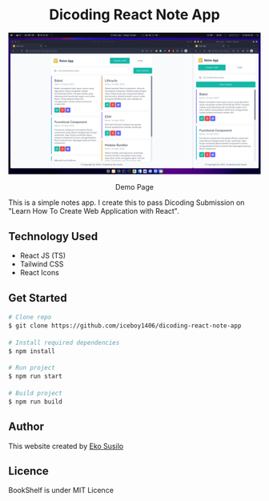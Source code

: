 <h1 align="center">Dicoding React Note App</h1>

![thumbnail](https://github.com/iceboy1406/dicoding-react-note-app/blob/main/public/screenshot.png?raw=true)
<p align="center">
<a href="https://dicoding-react-note-app.vercel.app/" style="text-decoration:none;">Demo Page</a>
</p>
This is a simple notes app. I create this to pass Dicoding Submission on "Learn How To Create Web Application with React".

## Technology Used
- React JS (TS)
- Tailwind CSS
- React Icons
## Get Started

```bash
# Clone repo
$ git clone https://github.com/iceboy1406/dicoding-react-note-app

# Install required dependencies
$ npm install

# Run project
$ npm run start

# Build project
$ npm run build

```

## Author
This website created by [Eko Susilo](https://github.com/iceboy1406)

##  Licence
BookShelf is under MIT Licence